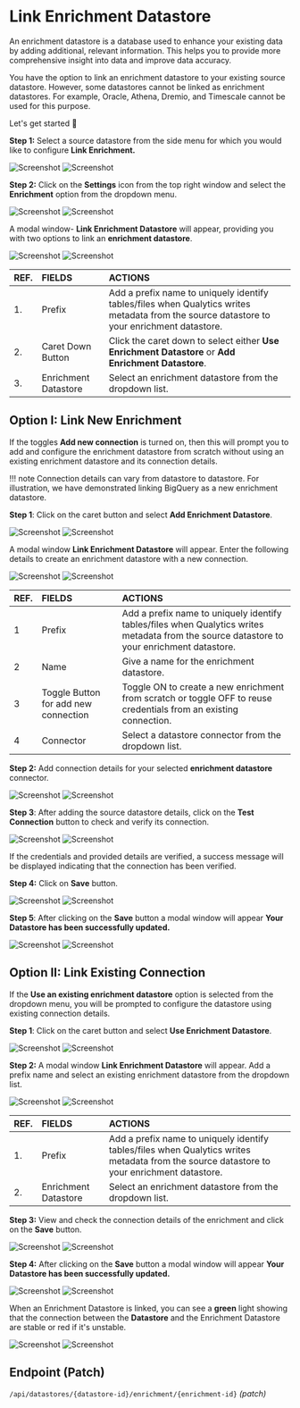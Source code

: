 
# Link Enrichment Datastore

An enrichment datastore is a database used to enhance your existing data by adding additional, relevant information. This helps you to provide more comprehensive insight into data and improve data accuracy. 

You have the option to link an enrichment datastore to your existing source datastore. However, some datastores cannot be linked as enrichment datastores. For example, Oracle, Athena, Dremio, and Timescale cannot be used for this purpose.

Let's get started 🚀

**Step 1:** Select a source datastore from the side menu for which you would like to configure **Link Enrichment.**

![Screenshot](../assets/enrichment/link-datastore/datastore-light.png#only-light)
![Screenshot](../assets/enrichment/link-datastore/datastore-dark.png#only-dark)

**Step 2:** Click on the **Settings** icon from the top right window and select the **Enrichment** option from the dropdown menu. 

![Screenshot](../assets/enrichment/link-datastore/settings-light.png#only-light)
![Screenshot](../assets/enrichment/link-datastore/settings-dark.png#only-dark)

A modal window- **Link Enrichment Datastore** will appear, providing you with two options to link an **enrichment datastore**.

![Screenshot](../assets/enrichment/link-datastore/link-enrichment-datastore-light.png#only-light)
![Screenshot](../assets/enrichment/link-datastore/link-enrichment-datastore-dark.png#only-dark)

| REF. | FIELDS | ACTIONS |
| :---- | :---- | :---- |
| 1. | Prefix | Add a prefix name to uniquely identify tables/files when Qualytics writes metadata from the source datastore to your enrichment datastore. |
| 2. | Caret Down Button | Click the caret down to select either **Use Enrichment Datastore** or **Add Enrichment Datastore**. |
| 3. | Enrichment Datastore | Select an enrichment datastore from the dropdown list. |

## Option I: Link New Enrichment

If the toggles **Add new connection** is turned on, then this will prompt you to add and configure the enrichment datastore from scratch without using an existing enrichment datastore and its connection details.

!!! note
    Connection details can vary from datastore to datastore. For illustration, we have demonstrated linking BigQuery as a new enrichment datastore.

**Step 1**: Click on the caret button and select **Add Enrichment Datastore**.

![Screenshot](../assets/enrichment/link-datastore/add-datastore-light.png#only-light)
![Screenshot](../assets/enrichment/link-datastore/add-datastore-dark.png#only-dark)

A modal window **Link Enrichment Datastore** will appear. Enter the following details to create an enrichment datastore with a new connection.

![Screenshot](../assets/enrichment/link-datastore/new-datastore-light.png#only-light)
![Screenshot](../assets/enrichment/link-datastore/new-datastore-dark.png#only-dark)

| REF. | FIELDS | ACTIONS |
| :---- | :---- | :---- |
| 1 | Prefix | Add a prefix name to uniquely identify tables/files when Qualytics writes metadata from the source datastore to your enrichment datastore. |
| 2 | Name | Give a name for the enrichment datastore. |
| 3 | Toggle Button for add new connection | Toggle ON to create a new enrichment from scratch or toggle OFF to reuse credentials from an existing connection. |
| 4 | Connector | Select a datastore connector from the dropdown list. |

**Step 2:** Add connection details for your selected **enrichment datastore** connector.

![Screenshot](../assets/enrichment/link-datastore/details-datastore-light.png#only-light)
![Screenshot](../assets/enrichment/link-datastore/details-datastore-dark.png#only-dark)

**Step 3**: After adding the source datastore details, click on the **Test Connection** button to check and verify its connection.  

![Screenshot](../assets/enrichment/link-datastore/test-light.png#only-light)
![Screenshot](../assets/enrichment/link-datastore/test-dark.png#only-dark)

If the credentials and provided details are verified, a success message will be displayed indicating that the connection has been verified.

**Step 4:** Click on  **Save** button.

![Screenshot](../assets/enrichment/link-datastore/save-light.png#only-light)
![Screenshot](../assets/enrichment/link-datastore/save-dark.png#only-dark)

**Step 5**: After clicking on the **Save** button a modal window will appear **Your Datastore has been successfully updated.**

![Screenshot](../assets/enrichment/link-datastore/window-light.png#only-light)
![Screenshot](../assets/enrichment/link-datastore/window-dark.png#only-dark)

## Option II: Link Existing Connection

If the  **Use an existing enrichment datastore** option is selected from the dropdown menu, you will be prompted to configure the datastore using existing connection details.

**Step 1**: Click on the caret button and select **Use Enrichment Datastore**.

![Screenshot](../assets/enrichment/link-datastore/caret-light.png#only-light)
![Screenshot](../assets/enrichment/link-datastore/caret-dark.png#only-dark)

**Step 2:** A modal window **Link Enrichment Datastore** will appear. Add a prefix name and select an existing enrichment datastore from the dropdown list.

![Screenshot](../assets/enrichment/link-datastore/link-light.png#only-light)
![Screenshot](../assets/enrichment/link-datastore/link-dark.png#only-dark)

| REF. | FIELDS | ACTIONS |
| :---- | :---- | :---- |
| 1. | Prefix | Add a prefix name to uniquely identify tables/files when Qualytics writes metadata from the source datastore to your enrichment datastore. |
| 2. | Enrichment Datastore | Select an enrichment datastore from the dropdown list. |

**Step 3:** View and check the connection details of the enrichment and click on the **Save** button.

![Screenshot](../assets/enrichment/link-datastore/save2-light.png#only-light)
![Screenshot](../assets/enrichment/link-datastore/save2-dark.png#only-dark)

**Step 4:** After clicking on the **Save** button a modal window will appear **Your Datastore has been successfully updated.**

![Screenshot](../assets/enrichment/link-datastore/window-light.png#only-light)
![Screenshot](../assets/enrichment/link-datastore/window-dark.png#only-dark)

When an Enrichment Datastore is linked, you can see a **green** light showing that the connection between the **Datastore** and the Enrichment Datastore are stable or red if it's unstable.

![Screenshot](../assets/enrichment/link-datastore/signal-light.png#only-light)
![Screenshot](../assets/enrichment/link-datastore/signal-dark.png#only-dark)

## Endpoint (Patch)

`/api/datastores/{datastore-id}/enrichment/{enrichment-id}` _(patch)_